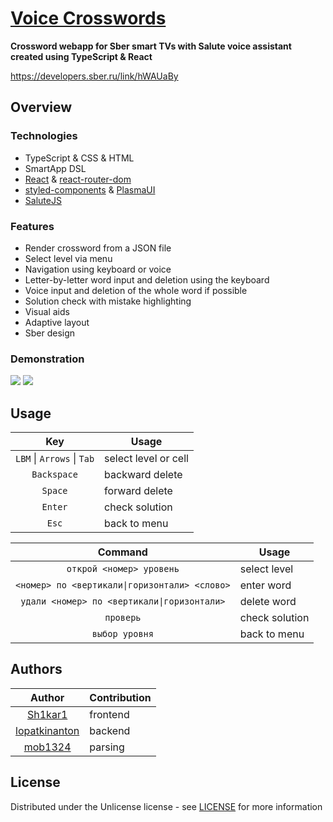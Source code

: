 # [Voice Crosswords](https://github.com/Sh1kar1/voice-crosswords)

**Crossword webapp for Sber smart TVs with Salute voice assistant created using TypeScript & React**

https://developers.sber.ru/link/hWAUaBy

## Overview

### Technologies

- TypeScript & CSS & HTML
- SmartApp DSL
- [React](https://react.dev/) & [react-router-dom](https://reactrouter.com/en/main)
- [styled-components](https://styled-components.com/) & [PlasmaUI](https://developers.sber.ru/docs/ru/va/canvas/step-by-step/interface/plasma)
- [SaluteJS](https://developers.sber.ru/portal/products/salutejs)

### Features

- Render crossword from a JSON file
- Select level via menu
- Navigation using keyboard or voice
- Letter-by-letter word input and deletion using the keyboard
- Voice input and deletion of the whole word if possible
- Solution check with mistake highlighting
- Visual aids
- Adaptive layout
- Sber design

### Demonstration

![](./assets/menu.png)
![](./assets/crossword.png)

## Usage

|            Key             | Usage                |
|:--------------------------:|----------------------|
| `LBM` \| `Arrows` \| `Tab` | select level or cell |
|        `Backspace`         | backward delete      |
|          `Space`           | forward delete       |
|          `Enter`           | check solution       |
|           `Esc`            | back to menu         |

|                    Command                    | Usage          |
|:---------------------------------------------:|----------------|
|           `открой <номер> уровень`            | select level   |
| `<номер> по <вертикали\|горизонтали> <слово>` | enter word     |
|  `удали <номер> по <вертикали\|горизонтали>`  | delete word    |
|                   `проверь`                   | check solution |
|                `выбор уровня`                 | back to menu   |

## Authors

|                      Author                       | Contribution |
|:-------------------------------------------------:|--------------|
|       [Sh1kar1](https://github.com/Sh1kar1)       | frontend     |
| [lopatkinanton](https://github.com/lopatkinanton) | backend      |
|       [mob1324](https://github.com/mob1324)       | parsing      |

## License

Distributed under the Unlicense license - see [LICENSE](./LICENSE) for more information
